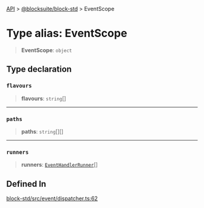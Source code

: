 [API](../../../index.md) > [@blocksuite/block-std](../index.md) > EventScope

# Type alias: EventScope

> **EventScope**: `object`

## Type declaration

### `flavours`

> **flavours**: `string`[]

***

### `paths`

> **paths**: `string`[][]

***

### `runners`

> **runners**: [`EventHandlerRunner`](type-alias.EventHandlerRunner.md)[]

## Defined In

[block-std/src/event/dispatcher.ts:62](https://github.com/Saul-Mirone/blocksuite/blob/f2324b82e/packages/block-std/src/event/dispatcher.ts#L62)

